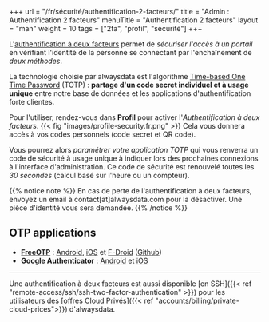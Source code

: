 +++
url = "/fr/sécurité/authentification-2-facteurs/"
title = "Admin : Authentification 2 facteurs"
menuTitle = "Authentification 2 facteurs"
layout = "man"
weight = 10
tags = ["2fa", "profil", "sécurité"]
+++


L'[authentification à deux facteurs](https://fr.wikipedia.org/wiki/Authentification_forte) permet de _sécuriser l'accès à un portail_ en vérifiant l'identité de la personne se connectant par l'enchaînement de _deux méthodes_.

La technologie choisie par alwaysdata est l'algorithme [Time-based One Time Password](https://en.wikipedia.org/wiki/Time-based_One-time_Password_algorithm) (TOTP) : **partage d'un code secret individuel et à usage unique** entre notre base de données et les applications d'authentification forte clientes.

Pour l'utiliser, rendez-vous dans **Profil** pour activer l'_Authentification à deux facteurs_.
{{< fig "images/profile-security.fr.png" >}}
Cela vous donnera accès à vos codes personnels (code secret et QR code).

Vous pourrez alors _paramétrer votre application TOTP_ qui vous renverra un code de sécurité à usage unique à indiquer lors des prochaines connexions à l'interface d'administration. Ce code de sécurité est renouvelé toutes les _30 secondes_ (calcul basé sur l'heure ou un compteur).

{{% notice note %}}
En cas de perte de l'authentification à deux facteurs, envoyez un email à contact[at]alwaysdata.com pour la désactiver. Une pièce d'identité vous sera demandée.
{{% /notice %}}

## OTP applications

- **[FreeOTP](https://freeotp.github.io/)** : [Android](https://play.google.com/store/apps/details?id=org.fedorahosted.freeotp), [iOS](https://itunes.apple.com/us/app/freeotp-authenticator/id872559395?mt=8) et [F-Droid](https://f-droid.org/packages/org.fedorahosted.freeotp) ([Github](https://github.com/freeotp))
- **Google Authenticator** : [Android](https://play.google.com/store/apps/details?id=com.google.android.apps.authenticator2) et [iOS](https://apps.apple.com/fr/app/google-authenticator/id388497605)

---
Une authentification à deux facteurs est aussi disponible [en SSH]({{< ref "remote-access/ssh/ssh-two-factor-authentication" >}}) pour les utilisateurs des [offres Cloud Privés]({{< ref "accounts/billing/private-cloud-prices">}}) d'alwaysdata.
